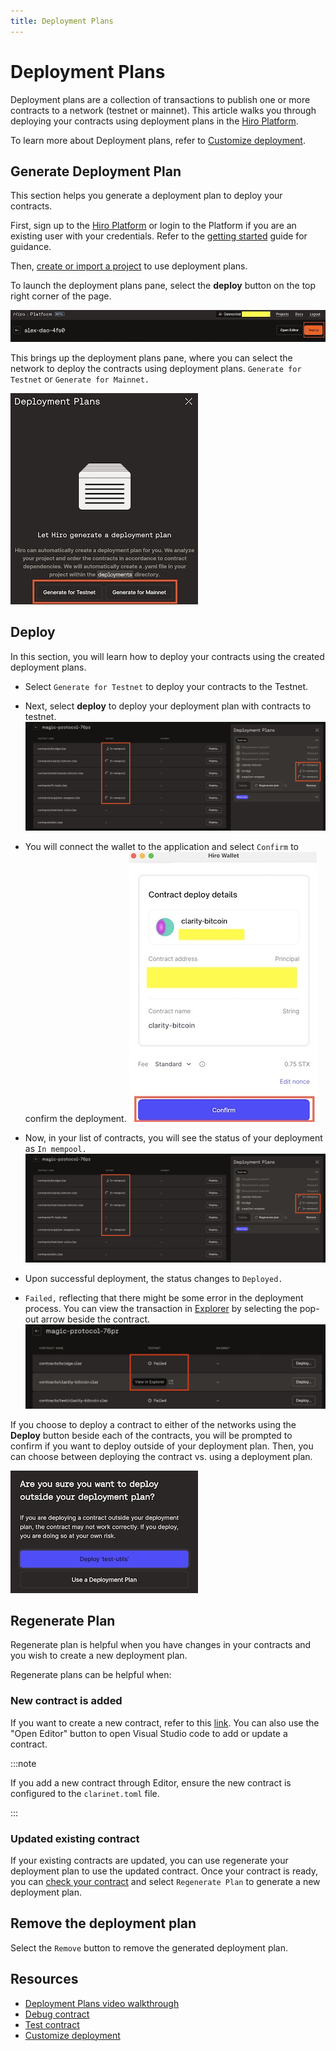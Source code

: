```yaml
---
title: Deployment Plans
---
```


# Deployment Plans

Deployment plans are a collection of transactions to publish one or more contracts to a network (testnet or mainnet).
This article walks you through deploying your contracts using deployment plans in the [Hiro Platform](https://platform.hiro.so/).

To learn more about Deployment plans, refer to [Customize deployment](https://docs.hiro.so/clarinet/how-to-guides/how-to-use-deployment-plans#deployment-plans).

## Generate Deployment Plan

This section helps you generate a deployment plan to deploy your contracts.

First, sign up to the [Hiro Platform](https://platform.hiro.so/) or login to the Platform if you are an existing user with your credentials. Refer to the [getting started](https://docs.hiro.so/platform/getting-started#sign-up-as-a-new-user) guide for guidance.

Then, [create or import a project](https://docs.hiro.so/platform/getting-started#create-or-import-project) to use deployment plans.

To launch the deployment plans pane, select the **deploy** button on the top right corner of the page.

![Deploy button](images/deployment-plans-deploy-button.jpeg)

This brings up the deployment plans pane, where you can select the network to deploy the contracts using deployment plans. `Generate for Testnet` or `Generate for Mainnet.`

![Deployment plans pane](images/generate-deployment-plans.jpeg)

## Deploy

In this section, you will learn how to deploy your contracts using the created deployment plans.

- Select `Generate for Testnet` to deploy your contracts to the Testnet.
- Next, select **deploy** to deploy your deployment plan with contracts to testnet.
![Deployment plan with status in-mempool](images/deployment-plan-in-mempool.jpeg)

- You will connect the wallet to the application and select `Confirm` to confirm the deployment.
![Connect wallet](images/deployment-plan-connect-wallet.jpeg)

- Now, in your list of contracts, you will see the status of your deployment as `In mempool.`
![Deployment plan with status in-mempool](images/deployment-plan-in-mempool.jpeg)

- Upon successful deployment, the status changes to `Deployed.`
-  `Failed,` reflecting that there might be some error in the deployment process. You can view the transaction in [Explorer](https://explorer.hiro.so/) by selecting the pop-out arrow beside the contract.
![Deployment failed](images/deployment-plans-failed.jpeg)

If you choose to deploy a contract to either of the networks using the **Deploy** button beside each of the contracts, you will be prompted to confirm if you want to deploy outside of your deployment plan. Then, you can choose between deploying the contract vs. using a deployment plan.

![Confirmation to deploy outside of deployment plan](images/confirmation-to-delpoy-outside-of-deployment-plan.jpeg)

## Regenerate Plan

Regenerate plan is helpful when you have changes in your contracts and you wish to create a new deployment plan.

Regenerate plans can be helpful when:

### New contract is added

If you want to create a new contract, refer to this [link](https://docs.hiro.so/clarinet/how-to-guides/how-to-add-contract). You can also use the "Open Editor" button to open Visual Studio code to add or update a contract.

:::note

If you add a new contract through Editor, ensure the new contract is configured to the `clarinet.toml` file.

:::

### Updated existing contract

If your existing contracts are updated, you can use regenerate your deployment plan to use the updated contract.
Once your contract is ready, you can [check your contract](https://docs.hiro.so/clarinet/how-to-guides/how-to-check-contract) and select `Regenerate Plan` to generate a new deployment plan.

## Remove the deployment plan

Select the `Remove` button to remove the generated deployment plan.

## Resources

- [Deployment Plans video walkthrough](https://www.youtube.com/watch?v=YcIg5VCO98s)
- [Debug contract](https://docs.hiro.so/clarinet/how-to-guides/how-to-debug-contract)
- [Test contract](https://docs.hiro.so/clarinet/how-to-guides/how-to-test-contract)
- [Customize deployment](https://docs.hiro.so/clarinet/how-to-guides/how-to-use-deployment-plans)
